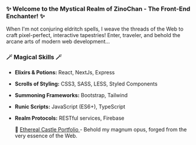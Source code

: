 ### ✨ Welcome to the Mystical Realm of ZinoChan - The Front-End Enchanter! ✨

When I'm not conjuring eldritch spells, I weave the threads of the Web to craft pixel-perfect, interactive tapestries! Enter, traveler, and behold the arcane arts of modern web development...

### 🪄 Magical Skills 🪄

- **Elixirs & Potions:** React, NextJs, Express
- **Scrolls of Styling:** CSS3, SASS, LESS, Styled Components
- **Summoning Frameworks:** Bootstrap, Tailwind
- **Runic Scripts:** JavaScript (ES6+), TypeScript
- **Realm Protocols:** RESTful services, Firebase

  🏰 [Ethereal Castle Portfolio ](https://gosuto.vercel.app/) - Behold my magnum opus, forged from the very essence of the Web.
